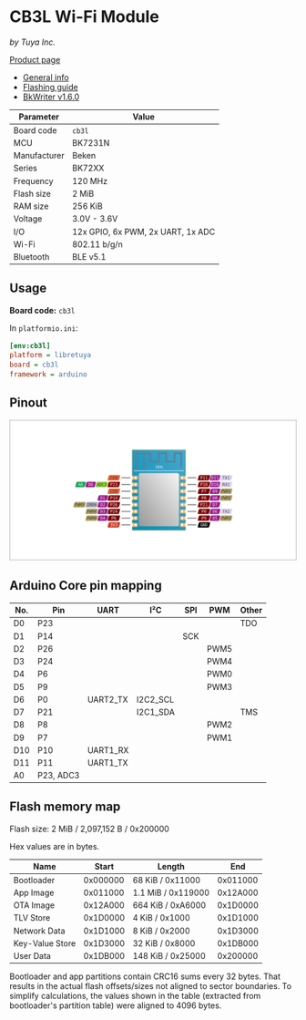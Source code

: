 # CB3L Wi-Fi Module

*by Tuya Inc.*

[Product page](https://developer.tuya.com/en/docs/iot/cb3l-module-datasheet?id=Kai51ngmrh3qm)

- [General info](../../docs/platform/beken-72xx/README.md)
- [Flashing guide](../../docs/platform/beken-72xx/flashing.md)
- [BkWriter v1.6.0](https://images.tuyacn.com/smart/bk_writer1.60/bk_writer1.60.exe)

Parameter    | Value
-------------|----------------------------------
Board code   | `cb3l`
MCU          | BK7231N
Manufacturer | Beken
Series       | BK72XX
Frequency    | 120 MHz
Flash size   | 2 MiB
RAM size     | 256 KiB
Voltage      | 3.0V - 3.6V
I/O          | 12x GPIO, 6x PWM, 2x UART, 1x ADC
Wi-Fi        | 802.11 b/g/n
Bluetooth    | BLE v5.1

## Usage

**Board code:** `cb3l`

In `platformio.ini`:

```ini
[env:cb3l]
platform = libretuya
board = cb3l
framework = arduino
```

## Pinout

![Pinout](pinout_cb3l.svg)

## Arduino Core pin mapping

No. | Pin       | UART     | I²C      | SPI | PWM  | Other
----|-----------|----------|----------|-----|------|------
D0  | P23       |          |          |     |      | TDO
D1  | P14       |          |          | SCK |      |
D2  | P26       |          |          |     | PWM5 |
D3  | P24       |          |          |     | PWM4 |
D4  | P6        |          |          |     | PWM0 |
D5  | P9        |          |          |     | PWM3 |
D6  | P0        | UART2_TX | I2C2_SCL |     |      |
D7  | P21       |          | I2C1_SDA |     |      | TMS
D8  | P8        |          |          |     | PWM2 |
D9  | P7        |          |          |     | PWM1 |
D10 | P10       | UART1_RX |          |     |      |
D11 | P11       | UART1_TX |          |     |      |
A0  | P23, ADC3 |          |          |     |      |

## Flash memory map

Flash size: 2 MiB / 2,097,152 B / 0x200000

Hex values are in bytes.

Name            | Start    | Length             | End
----------------|----------|--------------------|---------
Bootloader      | 0x000000 | 68 KiB / 0x11000   | 0x011000
App Image       | 0x011000 | 1.1 MiB / 0x119000 | 0x12A000
OTA Image       | 0x12A000 | 664 KiB / 0xA6000  | 0x1D0000
TLV Store       | 0x1D0000 | 4 KiB / 0x1000     | 0x1D1000
Network Data    | 0x1D1000 | 8 KiB / 0x2000     | 0x1D3000
Key-Value Store | 0x1D3000 | 32 KiB / 0x8000    | 0x1DB000
User Data       | 0x1DB000 | 148 KiB / 0x25000  | 0x200000

Bootloader and app partitions contain CRC16 sums every 32 bytes. That results in the actual flash offsets/sizes not aligned to sector boundaries. To simplify calculations, the values shown in the table (extracted from bootloader's partition table) were aligned to 4096 bytes.
